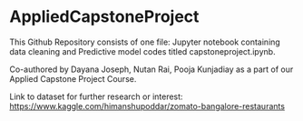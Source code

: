 # AppliedCapstoneProject

This Github Repository consists of one file: Jupyter notebook containing data cleaning and Predictive model codes titled capstoneproject.ipynb.

Co-authored by Dayana Joseph, Nutan Rai, Pooja Kunjadiay as a part of our Applied Capstone Project Course.

Link to dataset for further research or interest: https://www.kaggle.com/himanshupoddar/zomato-bangalore-restaurants 
